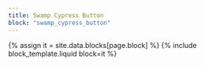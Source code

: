 ```yaml
---
title: Swamp Cypress Button
block: "swamp_cypress_button"
---
```


{% assign it = site.data.blocks[page.block] %}
{% include block_template.liquid block=it %}

